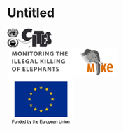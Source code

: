 Untitled
================

<img src="UNCiteslogo.png" width="20%" height="20%" style="display: block; margin: auto auto auto 0;" />

<img src="MIKELogo.png" width="50%" height="20%" style="display: block; margin: auto auto auto 0;" />

<img src="EUFlagwithText2.png" width="30%" height="20%" style="display: block; margin: auto auto auto 0;" />




